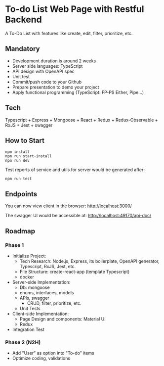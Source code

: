 # To-do List Web Page with Restful Backend

A To-Do List with features like create, edit, filter, prioritize, etc.

## Mandatory
- Development duration is around 2 weeks 
- Server side languages: TypeScript
- API design with OpenAPI spec
- Unit test
- Commit/push code to your Github
- Prepare presentation to demo your project
- Apply functional programming (TypeScript: FP-PS Either, Pipe…)

## Tech
Typescript + Express + Mongoose + React + Redux + Redux-Observable + RxJS + Jest + swagger

## How to Start

```
npm install
npm run start-install
npm run dev
```

Test reports of service and utils for server would be generated after:
```
npm run test
```

## Endpoints

You can now view client in the browser: [http://localhost:3000/](http://localhost:3000/)

The swagger UI would be accessible at: [http://localhost:49170/api-doc/](http://localhost:49170/api-doc/)

## Roadmap

### Phase 1

- Initialize Project:
    - Tech Research: Node.js, Express, its boilerplate, OpenAPI generator, Typescript, RxJS, Jest, etc.
    - File Structure: create-react-app (template Typescript)
    - docker
- Server-side Implementation:
    - Db: mongoose
    - enums, interfaces, models
    - APIs, swagger
        - CRUD, filter, prioritize, etc.
    - Unit Tests
- Client-side Implementation:
    - Page Design and components: Material UI
    - Redux
- Integration Test

### Phase 2 (N2H)
- Add "User" as option into "To-do" items
- Optimize coding, validations
